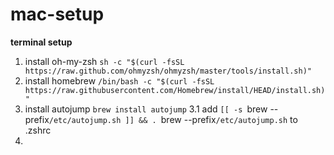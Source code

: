 # mac-setup

**terminal setup**
1. install oh-my-zsh `sh -c "$(curl -fsSL https://raw.github.com/ohmyzsh/ohmyzsh/master/tools/install.sh)"`
2. install homebrew `/bin/bash -c "$(curl -fsSL https://raw.githubusercontent.com/Homebrew/install/HEAD/install.sh)"`
3. install autojump `brew install autojump`
  3.1 add `[[ -s `brew --prefix`/etc/autojump.sh ]] && . `brew --prefix`/etc/autojump.sh` to .zshrc
5.  
